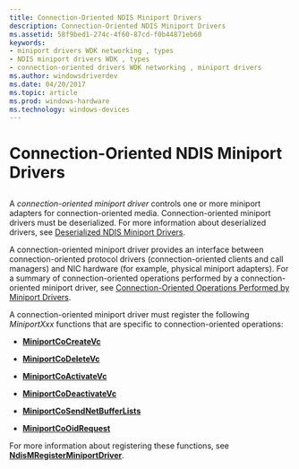 ```yaml
---
title: Connection-Oriented NDIS Miniport Drivers
description: Connection-Oriented NDIS Miniport Drivers
ms.assetid: 58f9bed1-274c-4f60-87cd-f0b44871eb60
keywords:
- miniport drivers WDK networking , types
- NDIS miniport drivers WDK , types
- connection-oriented drivers WDK networking , miniport drivers
ms.author: windowsdriverdev
ms.date: 04/20/2017
ms.topic: article
ms.prod: windows-hardware
ms.technology: windows-devices
---
```


# Connection-Oriented NDIS Miniport Drivers


## <a href="" id="ddk-connection-oriented-ndis-miniport-drivers-ng"></a>


A *connection-oriented miniport driver* controls one or more miniport adapters for connection-oriented media. Connection-oriented miniport drivers must be deserialized. For more information about deserialized drivers, see [Deserialized NDIS Miniport Drivers](deserialized-ndis-miniport-drivers.md).

A connection-oriented miniport driver provides an interface between connection-oriented protocol drivers (connection-oriented clients and call managers) and NIC hardware (for example, physical miniport adapters). For a summary of connection-oriented operations performed by a connection-oriented miniport driver, see [Connection-Oriented Operations Performed by Miniport Drivers](connection-oriented-operations-performed-by-miniport-drivers.md).

A connection-oriented miniport driver must register the following *MiniportXxx* functions that are specific to connection-oriented operations:

-   [**MiniportCoCreateVc**](https://msdn.microsoft.com/library/windows/hardware/ff559354)

-   [**MiniportCoDeleteVc**](https://msdn.microsoft.com/library/windows/hardware/ff559358)

-   [**MiniportCoActivateVc**](https://msdn.microsoft.com/library/windows/hardware/ff559351)

-   [**MiniportCoDeactivateVc**](https://msdn.microsoft.com/library/windows/hardware/ff559356)

-   [**MiniportCoSendNetBufferLists**](https://msdn.microsoft.com/library/windows/hardware/ff559365)

-   [**MiniportCoOidRequest**](https://msdn.microsoft.com/library/windows/hardware/ff559362)

For more information about registering these functions, see [**NdisMRegisterMiniportDriver**](https://msdn.microsoft.com/library/windows/hardware/ff563654).

 

 





